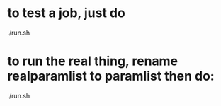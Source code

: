 # to test a job, just do 
./run.sh

# to run the real thing, rename realparamlist to paramlist then do:
./run.sh


